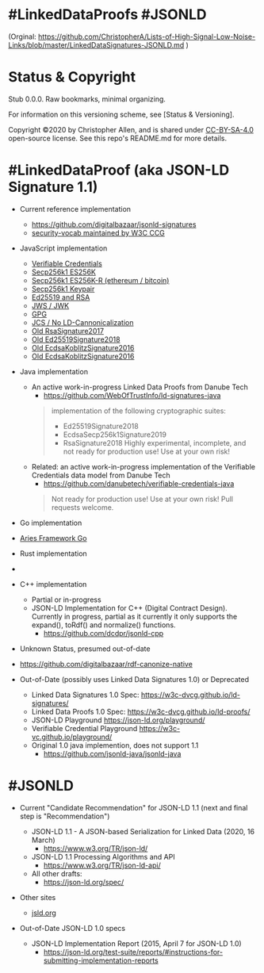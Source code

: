 # #LinkedDataProofs #JSONLD

(Orginal: https://github.com/ChristopherA/Lists-of-High-Signal-Low-Noise-Links/blob/master/LinkedDataSignatures-JSONLD.md )

# Status & Copyright

Stub 0.0.0. Raw bookmarks, minimal organizing.

For information on this versioning scheme, see [Status & Versioning].

Copyright ©️2020 by Christopher Allen, and is shared under [CC-BY-SA-4.0](./LICENSE-CC-BY-SA-4.0.md) open-source license. See this repo's README.md for more details.

# #LinkedDataProof (aka JSON-LD Signature 1.1)

* Current reference implementation
    * https://github.com/digitalbazaar/jsonld-signatures
    * [security-vocab maintained by W3C CCG](https://github.com/w3c-ccg/security-vocab)

* JavaScript implementation
    * [Verifiable Credentials](https://github.com/digitalbazaar/vc-js)
    * [Secp256k1 ES256K](https://github.com/decentralized-identity/lds-ecdsa-secp256k1-2019.js)
    * [Secp256k1 ES256K-R (ethereum / bitcoin)](https://github.com/decentralized-identity/EcdsaSecp256k1RecoverySignature2020)
    * [Secp256k1 Keypair](https://github.com/digitalbazaar/secp256k1-key-pair)
    * [Ed25519 and RSA](https://github.com/digitalbazaar/crypto-ld)
    * [JWS / JWK](https://github.com/w3c-ccg/lds-jws2020)
    * [GPG](https://github.com/transmute-industries/lds-gpg2020)
    * [JCS / No LD-Cannonicalization](https://github.com/decentralized-identity/JCSJsonWebSignature2020)
    * [Old RsaSignature2017](https://github.com/transmute-industries/RsaSignature2017)
    * [Old Ed25519Signature2018](https://github.com/transmute-industries/Ed25519Signature2018)
    * [Old EcdsaKoblitzSignature2016](https://github.com/transmute-industries/EcdsaKoblitzSignature2016)
    * [Old EcdsaKoblitzSignature2016](https://github.com/transmute-industries/EcdsaKoblitzSignature2016)

* Java implementation
    * An active work-in-progress Linked Data Proofs from Danube Tech
        * https://github.com/WebOfTrustInfo/ld-signatures-java
        > implementation of the following cryptographic suites:
        > * Ed25519Signature2018
        > * EcdsaSecp256k1Signature2019
        > * RsaSignature2018
        > Highly experimental, incomplete, and not ready for production use! Use at your own risk!
    * Related: an active work-in-progress implementation of the Verifiable Credentials data model from Danube Tech
        * https://github.com/danubetech/verifiable-credentials-java
        > Not ready for production use! Use at your own risk! Pull requests welcome.

* Go implementation
    
* [Aries Framework Go](https://github.com/hyperledger/aries-framework-go)
    
* Rust implementation
    
*     
    
* C++ implementation
    * Partial or in-progress
    * JSON-LD Implementation for C++ (Digital Contract Design). Currently in progress, partial as it currently it only supports the expand(), toRdf() and normalize() functions.
        * https://github.com/dcdpr/jsonld-cpp

* Unknown Status, presumed out-of-date
    
* https://github.com/digitalbazaar/rdf-canonize-native
    
* Out-of-Date (possibly uses Linked Data Signatures 1.0) or Deprecated
    * Linked Data Signatures 1.0 Spec: https://w3c-dvcg.github.io/ld-signatures/
    * Linked Data Proofs 1.0 Spec: https://w3c-dvcg.github.io/ld-proofs/
    * JSON-LD Playground https://json-ld.org/playground/
    * Verifiable Credential Playground https://w3c-vc.github.io/playground/
    * Original 1.0 java implemention, does not support 1.1
        * https://github.com/jsonld-java/jsonld-java

# #JSONLD

* Current "Candidate Recommendation" for JSON-LD 1.1 (next and final step is "Recommendation")
    * JSON-LD 1.1 - A JSON-based Serialization for Linked Data (2020, 16 March)
        * https://www.w3.org/TR/json-ld/
    * JSON-LD 1.1 Processing Algorithms and API
        * https://www.w3.org/TR/json-ld-api/
    * All other drafts:
        * https://json-ld.org/spec/

* Other sites
    * [jsld.org](https://jsld.org/)

* Out-of-Date JSON-LD 1.0 specs
    * JSON-LD Implementation Report (2015, April 7 for JSON-LD 1.0)
        * https://json-ld.org/test-suite/reports/#instructions-for-submitting-implementation-reports

